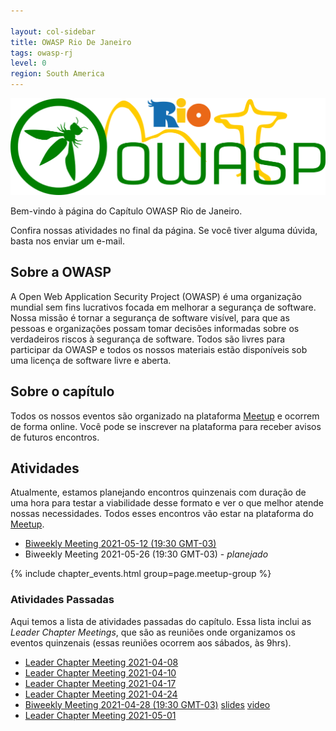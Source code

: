 ```yaml
---

layout: col-sidebar
title: OWASP Rio De Janeiro
tags: owasp-rj
level: 0
region: South America
---
```

![enter image description here](/assets/images/OWASP-RJ-logo.png)

Bem-vindo à página do Capítulo OWASP Rio de Janeiro.

Confira nossas atividades no final da página. Se você tiver alguma dúvida, basta nos enviar um e-mail.

## Sobre a OWASP

A Open Web Application Security Project (OWASP) é uma organização mundial sem fins lucrativos focada em melhorar a segurança de software. Nossa missão é tornar a segurança de software visível, para que as pessoas e organizações possam tomar decisões informadas sobre os verdadeiros riscos à segurança de software. Todos são livres para participar da OWASP e todos os nossos materiais estão disponíveis sob uma licença de software livre e aberta.

## Sobre o capítulo

Todos os nossos eventos são organizado na plataforma [Meetup](https://www.meetup.com/owasp-rio-de-janeiro/) e ocorrem de forma online. Você pode se inscrever na plataforma para receber avisos de futuros encontros.

## Atividades

Atualmente, estamos planejando encontros quinzenais com duração de uma hora para testar a viabilidade desse formato e ver o que melhor atende nossas necessidades. Todos esses encontros vão estar na plataforma do [Meetup](https://www.meetup.com/owasp-rio-de-janeiro/).

- [Biweekly Meeting 2021-05-12 (19:30 GMT-03)](https://www.meetup.com/owasp-rio-de-janeiro/events/277958595/)
- Biweekly Meeting 2021-05-26 (19:30 GMT-03) - *planejado*

{% include chapter_events.html group=page.meetup-group %}

### Atividades Passadas

Aqui temos a lista de atividades passadas do capítulo. Essa lista inclui as *Leader Chapter Meetings*, que são as reuniões onde organizamos os eventos quinzenais (essas reuniões ocorrem aos sábados, às 9hrs).

- [Leader Chapter Meeting 2021-04-08](https://docs.google.com/document/d/1u3YMJrP3V-fkY0sl-1SuokX4Lw_iT9IMrMA_mkmGlWA/edit?usp=sharing)
- [Leader Chapter Meeting 2021-04-10](https://docs.google.com/document/d/1eLmoCtclaXZIQ3qFNV3UK6u82eoTQFygCYj8Zz2JSKI/edit?usp=sharing)
- [Leader Chapter Meeting 2021-04-17](https://docs.google.com/document/d/1BtWUdxo1p2LjjQSvgLFJF4yhVC403lo7J_kc_aj1JmQ/edit?usp=sharing)
- [Leader Chapter Meeting 2021-04-24](https://docs.google.com/document/d/184VA1o-vdIO-3RfFC16a1jDvhcjbxSjoF_zJ36p-ZNU/edit?usp=sharing)
- [Biweekly Meeting 2021-04-28 (19:30 GMT-03)](https://www.meetup.com/owasp-rio-de-janeiro/events/277626321/) [slides](https://docs.google.com/presentation/d/1aehKbkJMvHlQA4zFHLIjBQYEn3QT39a6LH8Q3i0bVLU/edit?usp=sharing) [video](https://youtu.be/3dA6Ta6D-4Q)
- [Leader Chapter Meeting 2021-05-01](https://docs.google.com/document/d/1QykAf2TqxuPDKU682n964vWoGNMYIUI-O4hR6AqDqdk/edit)
